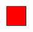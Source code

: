 <!DOCTYPE html>
<html lang="en">
<head>
    <meta charset="UTF-8">
    <meta name="viewport" content="width=device-width, initial-scale=1.0">
    <title>10 Sprites Wandering and Talking</title>
    <style>
        .container {
            position: relative;
            width: 800px;
            height: 400px;
            border: 1px solid #000;
        }

        .sprite {
            position: absolute;
            width: 50px;
            height: 50px;
            background-color: #3498db;
            text-align: center;
            line-height: 50px;
            border-radius: 50%;
        }
    </style>
</head>
<body>
    <div class="container" id="container">
    </div>

    <script>
        const container = document.getElementById('container');

        // Pre-written lines for the sprites
        const lines = {
            "Sprite 1": [
                "Hello there!",
                "How are you today?",
            ],
            "Sprite 2": [
                "Hi!",
                "I'm doing great. How about you?",
            ],
            "Sprite 3": [
                "Hey!",
                "I'm good too. Thanks for asking.",
            ],
            "Sprite 4": [
                "Greetings!",
                "I'm enjoying the day.",
            ],
            "Sprite 5": [
                "Salutations!",
                "It's a beautiful day, isn't it?",
            ],
            "Sprite 6": [
                "Yo!",
                "Yes, the weather is nice.",
            ],
            "Sprite 7": [
                "Hi there!",
                "What's new with you?",
            ],
            "Sprite 8": [
                "Hello!",
                "Not much. Just wandering around.",
            ],
            "Sprite 9": [
                "Hey!",
                "Let's enjoy this moment.",
            ],
            "Sprite 10": [
                "Hi!",
                "Absolutely!",
            ],
        };

        // Create 10 sprites
        for (let i = 1; i <= 10; i++) {
            const sprite = createSprite(
                Math.random() * 750,
                Math.random() * 350,
                "Sprite " + i
            );
            container.appendChild(sprite);

            setTimeout(() => {
                wander(sprite);
                const otherSprites = Object.keys(lines).filter(name => name !== sprite.textContent);
                const randomReceiver = otherSprites[Math.floor(Math.random() * otherSprites.length)];
                talk(sprite, randomReceiver);
            }, Math.random() * 500);
        }

        function createSprite(x, y, name) {
            const sprite = document.createElement('div');
            sprite.className = 'sprite';
            sprite.style.left = x + 'px';
            sprite.style.top = y + 'px';
            sprite.textContent = name;
            return sprite;
        }

        function wander(sprite) {
            setInterval(() => {
                const newX = Math.random() * 750;
                const newY = Math.random() * 350;
                sprite.style.left = newX + 'px';
                sprite.style.top = newY + 'px';
            }, 3000);
        }

        function talk(sender, receiver) {
            const messages = lines[sender.textContent];
            if (!messages) return;

            for (let i = 0; i < messages.length; i++) {
                setTimeout(() => {
                    alert(sender.textContent + ": " + messages[i]);
                }, i * 2000);
            }
        }
    </script>
</body>
</html>
<!DOCTYPE html>
<html>
<head>
    <title>Sprite Game</title>
    <style>
        #game-container {
            position: relative;
            width: 800px;
            height: 400px;
            background-color: #eee;
        }
        .sprite {
            position: absolute;
            width: 50px;
            height: 50px;
            background-color: #ff0000;
            border: 1px solid #000;
        }
    </style>
</head>
<body>
    <div id="game-container">
        <div id="player" class="sprite"></div>
    </div>
    <script>
        // Initialize the player sprite
        const player = document.getElementById("player");
        player.style.backgroundColor = "#ff0000"; // Initial texture

        // Function to move the player sprite
        function movePlayer(event) {
            const x = event.clientX - player.clientWidth / 2;
            const y = event.clientY - player.clientHeight / 2;
            player.style.left = `${x}px`;
            player.style.top = `${y}px`;

            // Check for collision with other sprites and "delete" them
            const sprites = document.querySelectorAll(".sprite");
            sprites.forEach(sprite => {
                if (sprite !== player && isColliding(player, sprite)) {
                    sprite.remove();
                }
            });
        }

        // Function to check for collision between two elements
        function isColliding(element1, element2) {
            const rect1 = element1.getBoundingClientRect();
            const rect2 = element2.getBoundingClientRect();
            return (
                rect1.left < rect2.right &&
                rect1.right > rect2.left &&
                rect1.top < rect2.bottom &&
                rect1.bottom > rect2.top
            );
        }

        // Change the player sprite texture through a URL
        function changeTexture(textureUrl) {
            player.style.backgroundImage = `url('${textureUrl}')`;
        }

        // Add a click event to change the player's texture
        player.addEventListener("click", function() {
            const newTextureUrl = prompt("Enter the URL of a new texture image:");
            if (newTextureUrl) {
                changeTexture(newTextureUrl);
            }
        });

        // Add mousemove event to move the player
        document.addEventListener("mousemove", movePlayer);
    </script>
</body>
</html>
